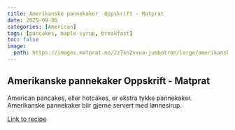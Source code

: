 ```yaml
---
title: Amerikanske pannekaker  Oppskrift - Matprat
date: 2025-09-06
categories: [American]
tags: [pancakes, maple-syrup, breakfast]
toc: false
image:
  path: https://images.matprat.no/2z7kn2vxua-jumbotron/large/amerikanske_pannekaker0904.jpg
---
```


## Amerikanske pannekaker  Oppskrift - Matprat

American pancakes, eller hotcakes, er ekstra tykke pannekaker. Amerikanske pannekaker blir gjerne servert med lønnesirup.

[Link to recipe](https://www.matprat.no/oppskrifter/kos/amerikanske-pannekaker/)

  